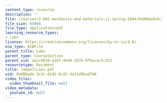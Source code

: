 ```yaml
---
content_type: resource
description: ''
file: /courses/2-002-mechanics-and-materials-ii-spring-2004/0a88bade3c3c62d26cd24e31d9bad7b0_labpolicies.pdf
file_size: 65866
file_type: application/pdf
learning_resource_types:
- Labs
license: https://creativecommons.org/licenses/by-nc-sa/4.0/
ocw_type: OCWFile
parent_title: Labs
parent_type: CourseSection
parent_uid: aacc981b-a167-de94-2676-9f9acac3c353
resourcetype: Document
title: labpolicies.pdf
uid: 0a88bade-3c3c-62d2-6cd2-4e31d9bad7b0
video_files:
  video_thumbnail_file: null
video_metadata:
  youtube_id: null
---
```

